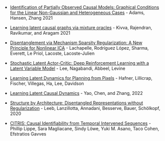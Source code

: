
* [Identification of Partially Observed Causal Models: Graphical Conditions for the Linear Non-Gaussian and Heterogeneous Cases](https://proceedings.neurips.cc/paper/2021/file/c0f6fb5d3a389de216345e490469145e-Paper.pdf) - Adams, Hansen, Zhang 2021

* [Learning latent causal graphs via mixture oracles](https://arxiv.org/abs/2106.15563) - Kivva, Rajendran, Ravikumar, and Aragam 2021

* [Disentanglement via Mechanism Sparsity Regularization: A New Principle for Nonlinear ICA](https://arxiv.org/abs/2107.10098) - Lachapelle, Rodríguez López, Sharma, Everett, Le Priol, Lacoste, Lacoste-Julien

* [Stochastic Latent Actor-Critic: Deep Reinforcement Learning with a Latent Variable Model](https://arxiv.org/pdf/1907.00953.pdf) - Lee, Nagabandi, Abbeel, Levine

* [Learning Latent Dynamics for Planning from Pixels](https://arxiv.org/pdf/1811.04551.pdf) - Hafner, Lillicrap, Fischer, Villegas, Ha, Lee, Davidson

* [Learning Latent Causal Dynamics](https://arxiv.org/pdf/2202.04828.pdf) - Yao, Chen, and Zhang, 2022

* [Structure by Architecture: Disentangled Representations without Regularization](https://arxiv.org/abs/2006.07796) - Leeb, Lanzillotta, Annadani, Besserve, Bauer, Schölkopf, 2020

* [CITRIS: Causal Identifiability from Temporal Intervened Sequences](https://arxiv.org/abs/2202.03169) - Phillip Lippe, Sara Magliacane, Sindy Löwe, Yuki M. Asano, Taco Cohen, Efstratios Gavves
